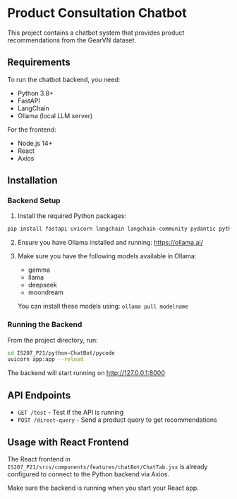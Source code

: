 # Product Consultation Chatbot

This project contains a chatbot system that provides product recommendations from the GearVN dataset.

## Requirements

To run the chatbot backend, you need:

- Python 3.8+ 
- FastAPI
- LangChain
- Ollama (local LLM server)

For the frontend:
- Node.js 14+
- React
- Axios

## Installation

### Backend Setup

1. Install the required Python packages:

```bash
pip install fastapi uvicorn langchain langchain-community pydantic python-multipart python-dotenv
```

2. Ensure you have Ollama installed and running: https://ollama.ai/

3. Make sure you have the following models available in Ollama:
   - gemma
   - llama
   - deepseek
   - moondream

   You can install these models using: `ollama pull modelname`

### Running the Backend

From the project directory, run:

```bash
cd IS207_P21/python-ChatBot/pycode
uvicorn app:app --reload
```

The backend will start running on http://127.0.0.1:8000

## API Endpoints

- `GET /test` - Test if the API is running
- `POST /direct-query` - Send a product query to get recommendations

## Usage with React Frontend

The React frontend in `IS207_P21/srcs/components/features/chatBot/ChatTab.jsx` is already configured to connect to the Python backend via Axios.

Make sure the backend is running when you start your React app. 